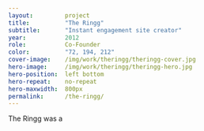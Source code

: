 ```yaml
---
layout:         project
title:          "The Ringg"
subtitle:       "Instant engagement site creator"
year:           2012
role:           Co-Founder
color:          "72, 194, 212"
cover-image:    /img/work/theringg/theringg-cover.jpg
hero-image:     /img/work/theringg/theringg-hero.jpg
hero-position:  left bottom
hero-repeat:    no-repeat
hero-maxwidth:  800px
permalink:      /the-ringg/
---
```


The Ringg was a 